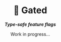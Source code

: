 <p align="center">
  <h1 align="center">🏰 Gated</h1>
  <p align="center">
    <em><strong>Type-safe feature flags</strong></em>
  </p>
  <p align="center">
    Work in progress...
  </p>
</p>
